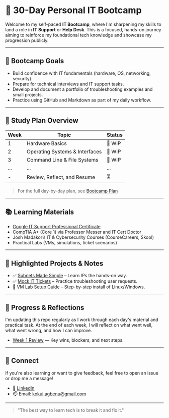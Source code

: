 # 🧠 30-Day Personal IT Bootcamp

Welcome to my self-paced **IT Bootcamp**, where I'm sharpening my skills to land a role in **IT Support** or **Help Desk**. This is a focused, hands-on journey aiming to reinforce my foundational tech knowledge and showcase my progression publicly.

---

## 🎯 Bootcamp Goals

- Build confidence with IT fundamentals (hardware, OS, networking, security).
- Prepare for technical interviews and IT support tasks.
- Develop and document a portfolio of troubleshooting examples and small projects.
- Practice using GitHub and Markdown as part of my daily workflow.

---

## 📅 Study Plan Overview

| Week  | Topic                          | Status  |
|------|--------------------------------|---------|
| 1    | Hardware Basics                | 🔄 WIP |
| 2    | Operating Systems & Interfaces | 🔄 WIP |
| 3    | Command Line & File Systems    | 🔄 WIP  |
| ...  | ...                            | ...     |
| -   | Review, Reflect, and Resume    | ⏳      |

> For the full day-by-day plan, see [Bootcamp Plan](./plan.md)

---

## 📚 Learning Materials

- [Google IT Support Professional Certificate](https://coursera.org/professional-certificates/google-it-support)
- CompTIA A+ (Core 1) via Professor Messer and IT Cert Doctor
- Josh Madakor’s IT & Cybersecurity Courses (CourseCareers, Skool)
- Practical Labs (VMs, simulations, ticket scenarios)

---

## 📌 Highlighted Projects & Notes

- ✅ [Subnets Made Simple](./networking/subnetting-practice.md) – Learn IPs the hands-on way.
- ✅ [Mock IT Tickets](./ticket-scenarios/) – Practice troubleshooting user requests.
- 🔄 [VM Lab Setup Guide](./operating-systems/os-installation.md) – Step-by-step install of Linux/Windows.

---

## 🚀 Progress & Reflections

I'm updating this repo regularly as I work through each day's material and practical task. At the end of each week, I will reflect on what went well, what went wrong, and how I can improve.

- [Week 1 Review](./reflections/week-1-review.md) — Key wins, blockers, and next steps.

---

## 🤝 Connect

If you're also learning or want to give feedback, feel free to open an issue or drop me a message!

- 🔗 [LinkedIn](https://www.linkedin.com/in/kokui-agbenu/)
- 📫 Email: kokui.agbenu@gmail.com

---

> "The best way to learn tech is to break it and fix it." 

